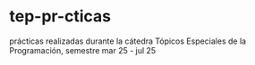 # tep-pr-cticas
prácticas realizadas durante la cátedra Tópicos Especiales de la Programación, semestre mar 25 - jul 25
